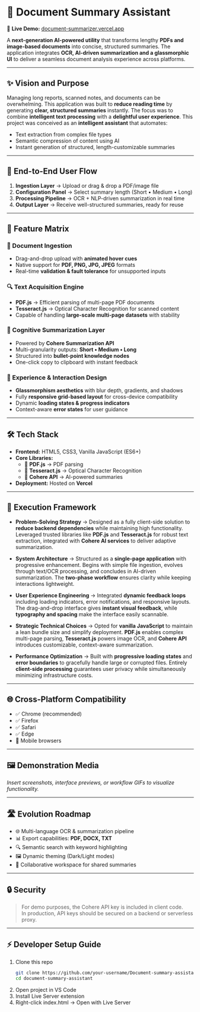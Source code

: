 # 📄 Document Summary Assistant  

🔗 **Live Demo:** [document-summarizer.vercel.app](https://document-summarizer-ten.vercel.app)  

A **next-generation AI-powered utility** that transforms lengthy **PDFs and image-based documents** into concise, structured summaries. The application integrates **OCR, AI-driven summarization and a glassmorphic UI** to deliver a seamless document analysis experience across platforms.  

---

## ✨ Vision and Purpose  

Managing long reports, scanned notes, and documents can be overwhelming. This application was built to **reduce reading time** by generating **clear, structured summaries** instantly. The focus was to combine **intelligent text processing** with a **delightful user experience**.   This project was conceived as an **intelligent assistant** that automates:  

- Text extraction from complex file types  
- Semantic compression of content using AI  
- Instant generation of structured, length-customizable summaries  

---

## 🧭 End-to-End User Flow  

1. **Ingestion Layer** → Upload or drag & drop a PDF/image file  
2. **Configuration Panel** → Select summary length (Short • Medium • Long)  
3. **Processing Pipeline** → OCR + NLP-driven summarization in real time  
4. **Output Layer** → Receive well-structured summaries, ready for reuse  

---

## 🔑 Feature Matrix  

### 📄 Document Ingestion  
- Drag-and-drop upload with **animated hover cues**  
- Native support for **PDF, PNG, JPG, JPEG** formats  
- Real-time **validation & fault tolerance** for unsupported inputs  

### 🔍 Text Acquisition Engine  
- **PDF.js** → Efficient parsing of multi-page PDF documents  
- **Tesseract.js** → Optical Character Recognition for scanned content  
- Capable of handling **large-scale multi-page datasets** with stability  

### 🧠 Cognitive Summarization Layer  
- Powered by **Cohere Summarization API**  
- Multi-granularity outputs: **Short • Medium • Long**  
- Structured into **bullet-point knowledge nodes**  
- One-click copy to clipboard with instant feedback 

### 🎨 Experience & Interaction Design  
- **Glassmorphism aesthetics** with blur depth, gradients, and shadows  
- Fully **responsive grid-based layout** for cross-device compatibility  
- Dynamic **loading states & progress indicators**  
- Context-aware **error states** for user guidance  

---

## 🛠️ Tech Stack  

- **Frontend:** HTML5, CSS3, Vanilla JavaScript (ES6+)  
- **Core Libraries:**  
  - 📘 **PDF.js** → PDF parsing  
  - 🔡 **Tesseract.js** → Optical Character Recognition  
  - 🧠 **Cohere API** → AI-powered summaries  
- **Deployment:** Hosted on **Vercel**  

---

## 🚀 Execution Framework  

- **Problem-Solving Strategy** → Designed as a fully client-side solution to **reduce backend dependencies** while maintaining high functionality. Leveraged trusted libraries like **PDF.js** and **Tesseract.js** for robust text extraction, integrated with **Cohere AI services** to deliver adaptive summarization.  

- **System Architecture** → Structured as a **single-page application** with progressive enhancement. Begins with simple file ingestion, evolves through text/OCR processing, and concludes in AI-driven summarization. The **two-phase workflow** ensures clarity while keeping interactions lightweight.  

- **User Experience Engineering** → Integrated **dynamic feedback loops** including loading indicators, error notifications, and responsive layouts. The drag-and-drop interface gives **instant visual feedback**, while **typography and spacing** make the interface easily scannable. 

- **Strategic Technical Choices** → Opted for **vanilla JavaScript** to maintain a lean bundle size and simplify deployment. **PDF.js** enables complex multi-page parsing, **Tesseract.js** powers image OCR, and **Cohere API** introduces customizable, context-aware summarization.  

- **Performance Optimization** → Built with **progressive loading states** and **error boundaries** to gracefully handle large or corrupted files. Entirely **client-side processing** guarantees user privacy while simultaneously minimizing infrastructure costs.  

---

## 🌐 Cross-Platform Compatibility  

- ✅ Chrome (recommended)  
- ✅ Firefox  
- ✅ Safari  
- ✅ Edge  
- 📱 Mobile browsers  

---

## 🖼️ Demonstration Media  

_Insert screenshots, interface previews, or workflow GIFs to visualize functionality._  

---

## 🛣️ Evolution Roadmap  

- 🌐 Multi-language OCR & summarization pipeline  
- 📊 Export capabilities: **PDF, DOCX, TXT**  
- 🔍 Semantic search with keyword highlighting  
- 🖼️ Dynamic theming (Dark/Light modes)  
- 🤝 Collaborative workspace for shared summaries  

---

## 🔒 Security  

> For demo purposes, the Cohere API key is included in client code.  
> In production, API keys should be secured on a backend or serverless proxy.

---

## ⚡ Developer Setup Guide  

1. Clone this repo
   ```bash
   git clone https://github.com/your-username/Document-summary-assistant.git 
   cd document-summary-assistant
2. Open project in VS Code
3. Install Live Server extension
4. Right-click index.html → Open with Live Server
